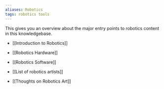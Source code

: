 ```yaml
---
aliases: Robotics
tags: robotics tools
---
```


This gives you an overview about the major entry points to robotics content in this knowledgebase. 

- [[Introduction to Robotics]]

- [[Robotics Hardware]]
- [[Robotics Software]]

- [[List of robotics artists]]
- [[Thoughts on Robotics Art]]